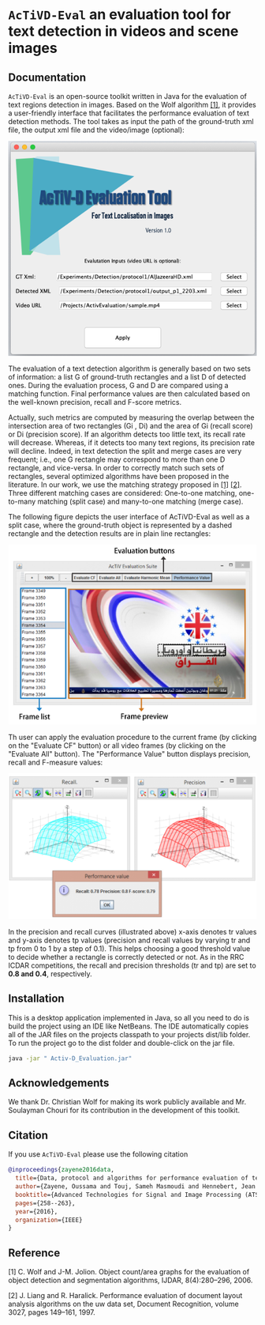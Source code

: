 # `AcTiVD-Eval` an evaluation tool for text detection in videos and scene images

## Documentation


`AcTiVD-Eval` is an open-source toolkit written in Java for the evaluation of text regions detection in images. Based on the Wolf algorithm [[1]](#1), it provides a user-friendly interface that facilitates the performance evaluation of text detection methods. The tool takes as input the path of the ground-truth xml file, the output xml file and the video/image (optional):

<p align="center"> 
<img src="/doc/AcTiVDEval_welcome.png">
</p>

The evaluation of a text detection algorithm is generally based on two sets of information: a list G of ground-truth rectangles and a list D of detected ones. During the evaluation process, G and D are compared using a matching function. Final performance values are
then calculated based on the well-known precision, recall and F-score metrics.

Actually, such metrics are computed by measuring the overlap between the intersection area of two rectangles (Gi , Di) and the area of Gi (recall score) or Di (precision score). If an algorithm detects too little text, its recall rate will decrease. Whereas, if it detects too many text regions, its precision rate will decline.
Indeed, in text detection the split and merge cases are very frequent; i.e., one G rectangle may correspond to more than one D rectangle, and vice-versa. In order to correctly match such sets of rectangles, several optimized algorithms have been proposed in the literature. In our work, we use the matching strategy proposed in [[1]](#1) [[2]](#2). Three different matching cases are considered: One-to-one matching, one-to-many matching (split case) and many-to-one matching (merge case).

The following figure depicts the user interface of AcTiVD-Eval as well as a split case, where the ground-truth object is represented by a dashed rectangle and the detection results are in plain line rectangles:

<p align="center"> 
<img src="/doc/AcTiVDEval_UI.png">
</p>

Th user can apply the evaluation procedure to the current frame (by clicking on the "Evaluate CF" button) or all video frames (by clicking on the "Evaluate All" button). The "Performance Value" button displays precision, recall and F-measure values:

<p align="center"> 
<img src="/doc/AcTiVDEval_outputs.png">
</p>

In the precision and recall curves (illustrated above) x-axis denotes tr values and y-axis denotes tp values (precision and recall values by varying tr and tp from 0 to 1 by a step of 0.1). This helps choosing a good threshold value to decide whether a rectangle is correctly detected or not. As in the RRC ICDAR competitions, the recall and precision thresholds (tr and tp) are set to **0.8 and 0.4**, respectively.

## Installation

This is a desktop application implemented in Java, so all you need to do is build the project using an IDE like NetBeans. The IDE automatically copies all of the JAR files on the projects classpath to your projects dist/lib folder. To run the project go to the dist folder and double-click on the jar file.

```bash
java -jar " Activ-D_Evaluation.jar"
```

## Acknowledgements

We thank Dr. Christian Wolf for making its work publicly available and Mr. Soulayman Chouri for its contribution in the development of this toolkit.

## Citation

If you use `AcTiVD-Eval` please use the following citation

```bibtex
@inproceedings{zayene2016data,
  title={Data, protocol and algorithms for performance evaluation of text detection in Arabic news video},
  author={Zayene, Oussama and Touj, Sameh Masmoudi and Hennebert, Jean and Ingold, Rolf and Amara, Najoua Essoukri Ben},
  booktitle={Advanced Technologies for Signal and Image Processing (ATSIP), 2016 2nd International Conference on},
  pages={258--263},
  year={2016},
  organization={IEEE}
}
```

## Reference

<a id="1">[1]</a> 
C. Wolf and J-M. Jolion. Object count/area graphs for the evaluation of object detection and segmentation algorithms,
 IJDAR, 8(4):280–296, 2006.

<a id="2">[2]</a> 
J. Liang and R. Haralick. Performance evaluation of document layout analysis algorithms on the uw data set,
Document Recognition, volume 3027, pages 149–161, 1997.